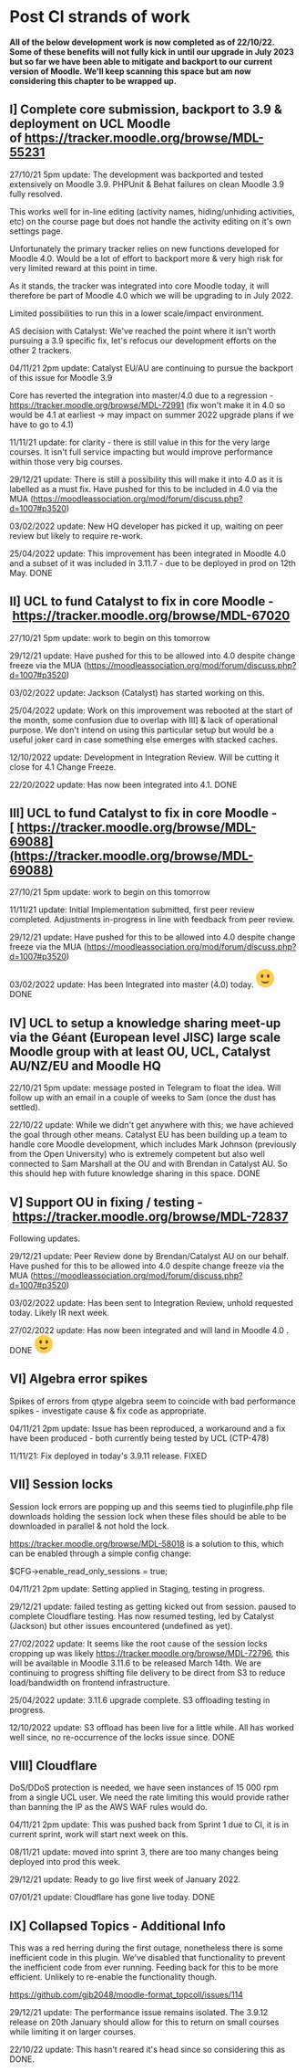 # Post CI strands of work

**All of the below development work is now completed as of 22/10/22. Some of these benefits will not fully kick in until our upgrade in July 2023 but so far we have been able to mitigate and backport to our current version of Moodle. We'll keep scanning this space but am now considering this chapter to be wrapped up.**

## I\] Complete core submission, backport to 3.9 & deployment on UCL Moodle of <https://tracker.moodle.org/browse/MDL-55231>

27/10/21 5pm update: The development was backported and tested extensively on Moodle 3.9. PHPUnit & Behat failures on clean Moodle 3.9 fully resolved.

This works well for in-line editing (activity names, hiding/unhiding activities, etc) on the course page but does not handle the activity editing on it's own settings page.

Unfortunately the primary tracker relies on new functions developed for Moodle 4.0. Would be a lot of effort to backport more & very high risk for very limited reward at this point in time.

As it stands, the tracker was integrated into core Moodle today, it will therefore be part of Moodle 4.0 which we will be upgrading to in July 2022.

Limited possibilities to run this in a lower scale/impact environment.

AS decision with Catalyst: We've reached the point where it isn't worth pursuing a 3.9 specific fix, let's refocus our development efforts on the other 2 trackers.  

04/11/21 2pm update: Catalyst EU/AU are continuing to pursue the backport of this issue for Moodle 3.9

Core has reverted the integration into master/4.0 due to a regression - <https://tracker.moodle.org/browse/MDL-72991> (fix won't make it in 4.0 so would be 4.1 at earliest → may impact on summer 2022 upgrade plans if we have to go to 4.1)

11/11/21 update: for clarity - there is still value in this for the very large courses. It isn't full service impacting but would improve performance within those very big courses. 

29/12/21 update: There is still a possibility this will make it into 4.0 as it is labelled as a must fix. Have pushed for this to be included in 4.0 via the MUA (<https://moodleassociation.org/mod/forum/discuss.php?d=1007#p3520>)

03/02/2022 update: New HQ developer has picked it up, waiting on peer review but likely to require re-work.

25/04/2022 update: This improvement has been integrated in Moodle 4.0 and a subset of it was included in 3.11.7 - due to be deployed in prod on 12th May. DONE

## II\] UCL to fund Catalyst to fix in core Moodle - <https://tracker.moodle.org/browse/MDL-67020>

27/10/21 5pm update: work to begin on this tomorrow

29/12/21 update: Have pushed for this to be allowed into 4.0 despite change freeze via the MUA (<https://moodleassociation.org/mod/forum/discuss.php?d=1007#p3520>)

03/02/2022 update: Jackson (Catalyst) has started working on this.

25/04/2022 update: Work on this improvement was rebooted at the start of the month, some confusion due to overlap with III\] & lack of operational purpose. We don't intend on using this particular setup but would be a useful joker card in case something else emerges with stacked caches.

12/10/2022 update: Development in Integration Review. Will be cutting it close for 4.1 Change Freeze.

22/20/2022 update: Has now been integrated into 4.1. DONE

## III\] UCL to fund Catalyst to fix in core Moodle -[ https://tracker.moodle.org/browse/MDL-69088](https://tracker.moodle.org/browse/MDL-69088)

27/10/21 5pm update: work to begin on this tomorrow

11/11/21 update: Initial Implementation submitted, first peer review completed. Adjustments in-progress in line with feedback from peer review.

29/12/21 update: Have pushed for this to be allowed into 4.0 despite change freeze via the MUA (<https://moodleassociation.org/mod/forum/discuss.php?d=1007#p3520>)

03/02/2022 update: Has been Integrated into master (4.0) today. <img src="images/icons/emoticons/smile.svg" alt="(smile)" class="emoticon emoticon-smile" /> DONE

## IV\] UCL to setup a knowledge sharing meet-up via the Géant (European level JISC) large scale Moodle group with at least OU, UCL, Catalyst AU/NZ/EU and Moodle HQ

22/10/21 5pm update: message posted in Telegram to float the idea. Will follow up with an email in a couple of weeks to Sam (once the dust has settled).

22/10/22 update: While we didn't get anywhere with this; we have achieved the goal through other means. Catalyst EU has been building up a team to handle core Moodle development, which includes Mark Johnson (previously from the Open University) who is extremely competent but also well connected to Sam Marshall at the OU and with Brendan in Catalyst AU. So this should hep with future knowledge sharing in this space. DONE

## V\] Support OU in fixing / testing - <https://tracker.moodle.org/browse/MDL-72837>

Following updates.

29/12/21 update: Peer Review done by Brendan/Catalyst AU on our behalf. Have pushed for this to be allowed into 4.0 despite change freeze via the MUA (<https://moodleassociation.org/mod/forum/discuss.php?d=1007#p3520>)

03/02/2022 update: Has been sent to Integration Review, unhold requested today. Likely IR next week.

27/02/2022 update: Has now been integrated and will land in Moodle 4.0 . DONE <img src="images/icons/emoticons/smile.svg" alt="(smile)" class="emoticon emoticon-smile" />

## VI\] Algebra error spikes

Spikes of errors from qtype algebra seem to coincide with bad performance spikes - investigate cause & fix code as appropriate.

04/11/21 2pm update: Issue has been reproduced, a workaround and a fix have been produced - both currently being tested by UCL (CTP-478)

11/11/21: Fix deployed in today's 3.9.11 release. FIXED 

## VII\] Session locks

Session lock errors are popping up and this seems tied to pluginfile.php file downloads holding the session lock when these files should be able to be downloaded in parallel & not hold the lock.

<https://tracker.moodle.org/browse/MDL-58018> is a solution to this, which can be enabled through a simple config change:

$CFG-&gt;enable\_read\_only\_sessions = true;

04/11/21 2pm update: Setting applied in Staging, testing in progress.

29/12/21 update: failed testing as getting kicked out from session. paused to complete Cloudflare testing. Has now resumed testing, led by Catalyst (Jackson) but other issues encountered (undefined as yet).

27/02/2022 update: It seems like the root cause of the session locks cropping up was likely <https://tracker.moodle.org/browse/MDL-72796>, this will be available in Moodle 3.11.6 to be released March 14th. We are continuing to progress shifting file delivery to be direct from S3 to reduce load/bandwidth on frontend infrastructure.

25/04/2022 update: 3.11.6 upgrade complete. S3 offloading testing in progress.

12/10/2022 update: S3 offload has been live for a little while. All has worked well since, no re-occurrence of the locks issue since. DONE

## VIII\] Cloudflare

DoS/DDoS protection is needed, we have seen instances of 15 000 rpm from a single UCL user. We need the rate limiting this would provide rather than banning the IP as the AWS WAF rules would do.

04/11/21 2pm update: This was pushed back from Sprint 1 due to CI, it is in current sprint, work will start next week on this.

08/11/21 update: moved into sprint 3, there are too many changes being deployed into prod this week.

29/12/21 update: Ready to go live first week of January 2022.

07/01/21 update: Cloudflare has gone live today. DONE

## IX\] Collapsed Topics - Additional Info

This was a red herring during the first outage, nonetheless there is some inefficient code in this plugin. We've disabled that functionality to prevent the inefficient code from ever running. Feeding back for this to be more efficient. Unlikely to re-enable the functionality though.

<https://github.com/gjb2048/moodle-format_topcoll/issues/114>

29/12/21 update: The performance issue remains isolated. The 3.9.12 release on 20th January should allow for this to return on small courses while limiting it on larger courses.

22/10/22 update: This hasn't reared it's head since so considering this as DONE.



